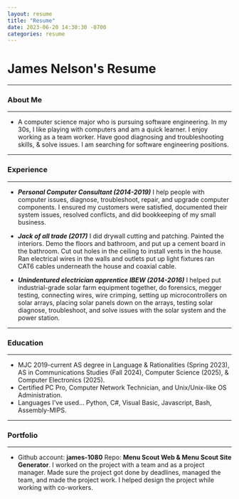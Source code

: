 ```yaml
---
layout: resume
title: "Resume"
date: 2023-06-20 14:30:30 -0700
categories: resume
---
```


# James Nelson's Resume

---

### About Me

---

- A computer science major who is pursuing software engineering. In my 30s, I like playing with computers and am a quick learner.
  I enjoy working as a team worker. Have good diagnosing and troubleshooting skills, & solve issues. I am searching for software engineering positions.

---

### Experience

---

- ***Personal Computer Consultant (2014-2019)*** I help people with computer issues, diagnose, troubleshoot, repair, and upgrade 
  computer components. I ensured my customers were satisfied, documented their system issues, resolved conflicts, and did bookkeeping of my
  small business.

- ***Jack of all trade (2017)*** I did drywall cutting and patching. Painted the interiors.
  Demo the floors and bathroom, and put up a cement board in the bathroom. Cut out holes in the ceiling to install vents in the house. Ran electrical
  wires in the walls and outlets put up light fixtures ran CAT6 cables underneath the house and coaxial cable.

- ***Unindentured electrician apprentice IBEW (2014-2016)*** I helped put industrial-grade solar farm equipment together, do forensics, megger 
  testing, connecting wires, wire crimping, setting up microcontrollers on solar arrays, placing solar panels down on the arrays, testing 
  solar diagnose, troubleshoot, and solve issues with the solar system and the power station.

---

### Education

---

- MJC 2019-current AS degree in Language & Rationalities (Spring 2023), AS in Communications Studies (Fall 2024), Computer Science (2025), & Computer Electronics (2025).
- Certified PC Pro, Computer Network Technician, and Unix/Unix-like OS Administration.
- Languages I've used... Python, C#, Visual Basic, Javascript, Bash, Assembly-MIPS.

---

### Portfolio

---

- Github account: **james-1080** Repo: **Menu Scout Web & Menu Scout Site Generator**. I worked on the project with a team and as a project manager.
  Made sure the project got done by deadlines, managed the team, and made the project work. I helped design the project while working with
  co-workers.
